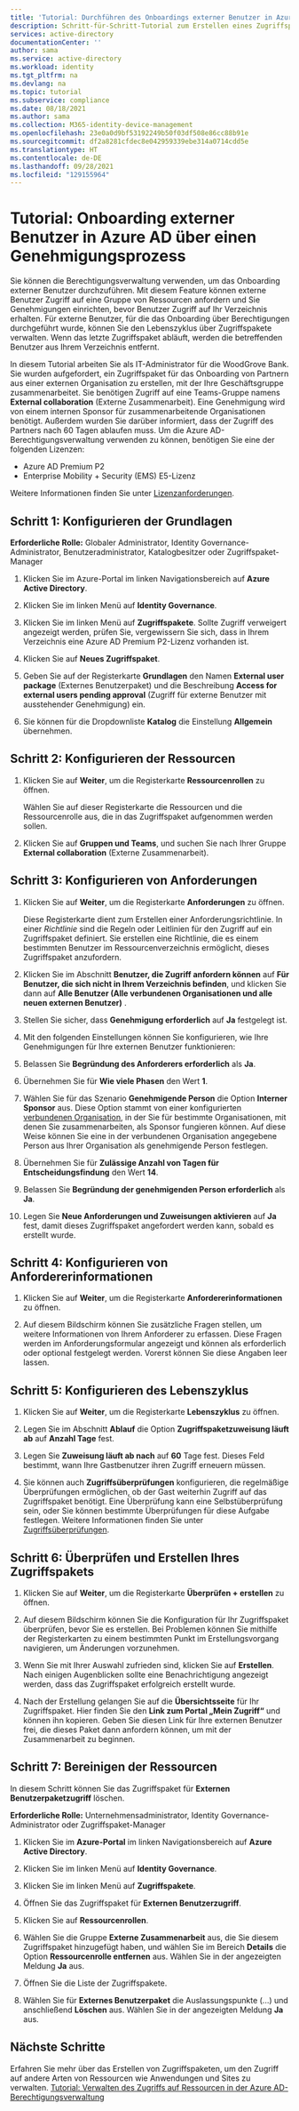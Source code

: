 ```yaml
---
title: 'Tutorial: Durchführen des Onboardings externer Benutzer in Azure AD über einen Genehmigungsprozess – Azure Active Directory'
description: Schritt-für-Schritt-Tutorial zum Erstellen eines Zugriffspakets für externe Benutzer, die Genehmigungen in der Azure Active Directory-Berechtigungsverwaltung benötigen.
services: active-directory
documentationCenter: ''
author: sama
ms.service: active-directory
ms.workload: identity
ms.tgt_pltfrm: na
ms.devlang: na
ms.topic: tutorial
ms.subservice: compliance
ms.date: 08/18/2021
ms.author: sama
ms.collection: M365-identity-device-management
ms.openlocfilehash: 23e0a0d9bf53192249b50f03df508e86cc88b91e
ms.sourcegitcommit: df2a8281cfdec8e042959339ebe314a0714cdd5e
ms.translationtype: HT
ms.contentlocale: de-DE
ms.lasthandoff: 09/28/2021
ms.locfileid: "129155964"
---
```

# <a name="tutorial---onboard-external-users-to-azure-ad-through-an-approval-process"></a>Tutorial: Onboarding externer Benutzer in Azure AD über einen Genehmigungsprozess

Sie können die Berechtigungsverwaltung verwenden, um das Onboarding externer Benutzer durchzuführen. Mit diesem Feature können externe Benutzer Zugriff auf eine Gruppe von Ressourcen anfordern und Sie Genehmigungen einrichten, bevor Benutzer Zugriff auf Ihr Verzeichnis erhalten. Für externe Benutzer, für die das Onboarding über Berechtigungen durchgeführt wurde, können Sie den Lebenszyklus über Zugriffspakete verwalten. Wenn das letzte Zugriffspaket abläuft, werden die betreffenden Benutzer aus Ihrem Verzeichnis entfernt.

In diesem Tutorial arbeiten Sie als IT-Administrator für die WoodGrove Bank. Sie wurden aufgefordert, ein Zugriffspaket für das Onboarding von Partnern aus einer externen Organisation zu erstellen, mit der Ihre Geschäftsgruppe zusammenarbeitet. Sie benötigen Zugriff auf eine Teams-Gruppe namens **External collaboration** (Externe Zusammenarbeit). Eine Genehmigung wird von einem internen Sponsor für zusammenarbeitende Organisationen benötigt. Außerdem wurden Sie darüber informiert, dass der Zugriff des Partners nach 60 Tagen ablaufen muss.
Um die Azure AD-Berechtigungsverwaltung verwenden zu können, benötigen Sie eine der folgenden Lizenzen:

- Azure AD Premium P2
- Enterprise Mobility + Security (EMS) E5-Lizenz

Weitere Informationen finden Sie unter [Lizenzanforderungen](entitlement-management-overview.md#license-requirements).

## <a name="step-1-configure-basics"></a>Schritt 1: Konfigurieren der Grundlagen

**Erforderliche Rolle:** Globaler Administrator, Identity Governance-Administrator, Benutzeradministrator, Katalogbesitzer oder Zugriffspaket-Manager

1. Klicken Sie im Azure-Portal im linken Navigationsbereich auf **Azure Active Directory**.

2. Klicken Sie im linken Menü auf **Identity Governance**.

3. Klicken Sie im linken Menü auf **Zugriffspakete**. Sollte Zugriff verweigert angezeigt werden, prüfen Sie, vergewissern Sie sich, dass in Ihrem Verzeichnis eine Azure AD Premium P2-Lizenz vorhanden ist.

4. Klicken Sie auf **Neues Zugriffspaket**.

5. Geben Sie auf der Registerkarte **Grundlagen** den Namen **External user package** (Externes Benutzerpaket) und die Beschreibung **Access for external users pending approval** (Zugriff für externe Benutzer mit ausstehender Genehmigung) ein.

6. Sie können für die Dropdownliste **Katalog** die Einstellung **Allgemein** übernehmen.

## <a name="step-2-configure-resources"></a>Schritt 2: Konfigurieren der Ressourcen

1. Klicken Sie auf **Weiter**, um die Registerkarte **Ressourcenrollen** zu öffnen.
 
   Wählen Sie auf dieser Registerkarte die Ressourcen und die Ressourcenrolle aus, die in das Zugriffspaket aufgenommen werden sollen.

2. Klicken Sie auf **Gruppen und Teams**, und suchen Sie nach Ihrer Gruppe **External collaboration** (Externe Zusammenarbeit).

## <a name="step-3-configure-requests"></a>Schritt 3: Konfigurieren von Anforderungen

1. Klicken Sie auf **Weiter**, um die Registerkarte **Anforderungen** zu öffnen.

   Diese Registerkarte dient zum Erstellen einer Anforderungsrichtlinie. In einer *Richtlinie* sind die Regeln oder Leitlinien für den Zugriff auf ein Zugriffspaket definiert. Sie erstellen eine Richtlinie, die es einem bestimmten Benutzer im Ressourcenverzeichnis ermöglicht, dieses Zugriffspaket anzufordern.

2. Klicken Sie im Abschnitt **Benutzer, die Zugriff anfordern können** auf **Für Benutzer, die sich nicht in Ihrem Verzeichnis befinden**, und klicken Sie dann auf **Alle Benutzer (Alle verbundenen Organisationen und alle neuen externen Benutzer)** .

3. Stellen Sie sicher, dass **Genehmigung erforderlich** auf **Ja** festgelegt ist.

4. Mit den folgenden Einstellungen können Sie konfigurieren, wie Ihre Genehmigungen für Ihre externen Benutzer funktionieren:

5. Belassen Sie **Begründung des Anforderers erforderlich** als **Ja**.

6. Übernehmen Sie für **Wie viele Phasen** den Wert **1**.

7. Wählen Sie für das Szenario **Genehmigende Person** die Option **Interner Sponsor** aus. Diese Option stammt von einer konfigurierten [verbundenen Organisation](entitlement-management-organization.md), in der Sie für bestimmte Organisationen, mit denen Sie zusammenarbeiten, als Sponsor fungieren können. Auf diese Weise können Sie eine in der verbundenen Organisation angegebene Person aus Ihrer Organisation als genehmigende Person festlegen. 

8. Übernehmen Sie für **Zulässige Anzahl von Tagen für Entscheidungsfindung** den Wert **14**.

9. Belassen Sie **Begründung der genehmigenden Person erforderlich** als **Ja**.

10. Legen Sie **Neue Anforderungen und Zuweisungen aktivieren** auf **Ja** fest, damit dieses Zugriffspaket angefordert werden kann, sobald es erstellt wurde.

## <a name="step-4-configure-requestor-information"></a>Schritt 4: Konfigurieren von Anfordererinformationen

1. Klicken Sie auf **Weiter**, um die Registerkarte **Anfordererinformationen** zu öffnen.

2. Auf diesem Bildschirm können Sie zusätzliche Fragen stellen, um weitere Informationen von Ihrem Anforderer zu erfassen. Diese Fragen werden im Anforderungsformular angezeigt und können als erforderlich oder optional festgelegt werden. Vorerst können Sie diese Angaben leer lassen.

## <a name="step-5-configure-lifecycle"></a>Schritt 5: Konfigurieren des Lebenszyklus

1. Klicken Sie auf **Weiter**, um die Registerkarte **Lebenszyklus** zu öffnen.

2. Legen Sie im Abschnitt **Ablauf** die Option **Zugriffspaketzuweisung läuft ab** auf **Anzahl Tage** fest.

3. Legen Sie **Zuweisung läuft ab nach** auf **60** Tage fest. Dieses Feld bestimmt, wann Ihre Gastbenutzer ihren Zugriff erneuern müssen.

4. Sie können auch **Zugriffsüberprüfungen** konfigurieren, die regelmäßige Überprüfungen ermöglichen, ob der Gast weiterhin Zugriff auf das Zugriffspaket benötigt. Eine Überprüfung kann eine Selbstüberprüfung sein, oder Sie können bestimmte Überprüfungen für diese Aufgabe festlegen. Weitere Informationen finden Sie unter [Zugriffsüberprüfungen](entitlement-management-access-reviews-create.md).

## <a name="step-6-review-and-create-your-access-package"></a>Schritt 6: Überprüfen und Erstellen Ihres Zugriffspakets

1. Klicken Sie auf **Weiter**, um die Registerkarte **Überprüfen + erstellen** zu öffnen.

2. Auf diesem Bildschirm können Sie die Konfiguration für Ihr Zugriffspaket überprüfen, bevor Sie es erstellen. Bei Problemen können Sie mithilfe der Registerkarten zu einem bestimmten Punkt im Erstellungsvorgang navigieren, um Änderungen vorzunehmen.

3. Wenn Sie mit Ihrer Auswahl zufrieden sind, klicken Sie auf **Erstellen**. Nach einigen Augenblicken sollte eine Benachrichtigung angezeigt werden, dass das Zugriffspaket erfolgreich erstellt wurde.

4. Nach der Erstellung gelangen Sie auf die **Übersichtsseite** für Ihr Zugriffspaket. Hier finden Sie den **Link zum Portal „Mein Zugriff“** und können ihn kopieren. Geben Sie diesen Link für Ihre externen Benutzer frei, die dieses Paket dann anfordern können, um mit der Zusammenarbeit zu beginnen.

## <a name="step-7-clean-up-resources"></a>Schritt 7: Bereinigen der Ressourcen

In diesem Schritt können Sie das Zugriffspaket für **Externen Benutzerpaketzugriff** löschen. 

**Erforderliche Rolle:** Unternehmensadministrator, Identity Governance-Administrator oder Zugriffspaket-Manager

1. Klicken Sie im **Azure-Portal** im linken Navigationsbereich auf **Azure Active Directory**.

2. Klicken Sie im linken Menü auf **Identity Governance**.

3. Klicken Sie im linken Menü auf **Zugriffspakete**. 

4. Öffnen Sie das Zugriffspaket für **Externen Benutzerzugriff**. 

5. Klicken Sie auf **Ressourcenrollen**.

6. Wählen Sie die Gruppe **Externe Zusammenarbeit** aus, die Sie diesem Zugriffspaket hinzugefügt haben, und wählen Sie im Bereich **Details** die Option **Ressourcenrolle entfernen** aus. Wählen Sie in der angezeigten Meldung **Ja** aus.

7. Öffnen Sie die Liste der Zugriffspakete.

8. Wählen Sie für **Externes Benutzerpaket** die Auslassungspunkte (...) und anschließend **Löschen** aus. Wählen Sie in der angezeigten Meldung **Ja** aus.

## <a name="next-steps"></a>Nächste Schritte

Erfahren Sie mehr über das Erstellen von Zugriffspaketen, um den Zugriff auf andere Arten von Ressourcen wie Anwendungen und Sites zu verwalten. [Tutorial: Verwalten des Zugriffs auf Ressourcen in der Azure AD-Berechtigungsverwaltung](/active-directory/governance/entitlement-management-access-package-first.md)
